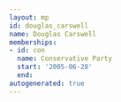 ```yaml
---
layout: mp
id: douglas_carswell
name: Douglas Carswell
memberships:
- id: con
  name: Conservative Party
  start: '2005-06-28'
  end: 
autogenerated: true
---
```

